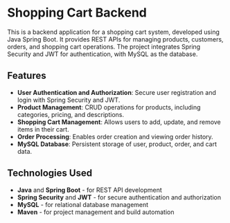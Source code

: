 # Shopping Cart Backend

This is a backend application for a shopping cart system, developed using Java Spring Boot. It provides REST APIs for managing products, customers, orders, and shopping cart operations. The project integrates Spring Security and JWT for authentication, with MySQL as the database.

## Features

- **User Authentication and Authorization**: Secure user registration and login with Spring Security and JWT.
- **Product Management**: CRUD operations for products, including categories, pricing, and descriptions.
- **Shopping Cart Management**: Allows users to add, update, and remove items in their cart.
- **Order Processing**: Enables order creation and viewing order history.
- **MySQL Database**: Persistent storage of user, product, order, and cart data.

## Technologies Used

- **Java** and **Spring Boot** - for REST API development
- **Spring Security** and **JWT** - for secure authentication and authorization
- **MySQL** - for relational database management
- **Maven** - for project management and build automation
